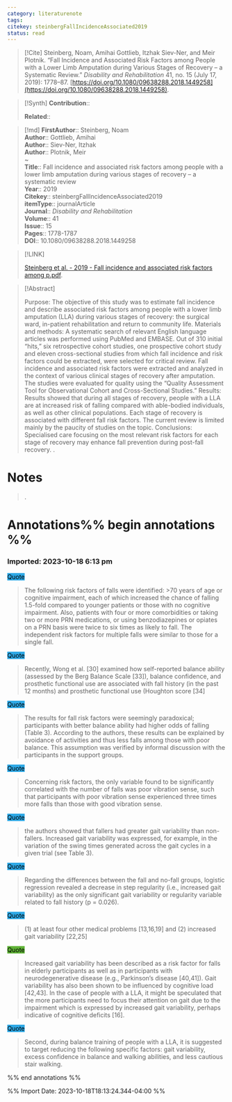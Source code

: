```yaml
---
category: literaturenote
tags: 
citekey: steinbergFallIncidenceAssociated2019
status: read
---
```


> [!Cite]
> Steinberg, Noam, Amihai Gottlieb, Itzhak Siev-Ner, and Meir Plotnik. “Fall Incidence and Associated Risk Factors among People with a Lower Limb Amputation during Various Stages of Recovery – a Systematic Review.” _Disability and Rehabilitation_ 41, no. 15 (July 17, 2019): 1778–87. [https://doi.org/10.1080/09638288.2018.1449258](https://doi.org/10.1080/09638288.2018.1449258).

>[!Synth]
>**Contribution**:: 
>
>**Related**:: 
>

>[!md]
> **FirstAuthor**:: Steinberg, Noam  
> **Author**:: Gottlieb, Amihai  
> **Author**:: Siev-Ner, Itzhak  
> **Author**:: Plotnik, Meir  
~    
> **Title**:: Fall incidence and associated risk factors among people with a lower limb amputation during various stages of recovery – a systematic review  
> **Year**:: 2019   
> **Citekey**:: steinbergFallIncidenceAssociated2019  
> **itemType**:: journalArticle  
> **Journal**:: *Disability and Rehabilitation*  
> **Volume**:: 41  
> **Issue**:: 15   
> **Pages**:: 1778-1787  
> **DOI**:: 10.1080/09638288.2018.1449258    

> [!LINK] 
>
>  [Steinberg et al. - 2019 - Fall incidence and associated risk factors among p.pdf](file://C:\Users\emzpe\Zotero\storage\L2XQR8JL\Steinberg%20et%20al.%20-%202019%20-%20Fall%20incidence%20and%20associated%20risk%20factors%20among%20p.pdf).

> [!Abstract]
>
> Purpose: The objective of this study was to estimate fall incidence and describe associated risk factors among people with a lower limb amputation (LLA) during various stages of recovery: the surgical ward, in-patient rehabilitation and return to community life. Materials and methods: A systematic search of relevant English language articles was performed using PubMed and EMBASE. Out of 310 initial “hits,” six retrospective cohort studies, one prospective cohort study and eleven cross-sectional studies from which fall incidence and risk factors could be extracted, were selected for critical review. Fall incidence and associated risk factors were extracted and analyzed in the context of various clinical stages of recovery after amputation. The studies were evaluated for quality using the “Quality Assessment Tool for Observational Cohort and Cross-Sectional Studies.”
Results: Results showed that during all stages of recovery, people with a LLA are at increased risk of falling compared with able-bodied individuals, as well as other clinical populations. Each stage of recovery is associated with different fall risk factors. The current review is limited mainly by the paucity of studies on the topic.
Conclusions: Specialised care focusing on the most relevant risk factors for each stage of recovery may enhance fall prevention during post-fall recovery.
>.
> 
# Notes
>.


# Annotations%% begin annotations %%


### Imported: 2023-10-18 6:13 pm



<mark style="background-color: #2ea8e5">Quote</mark>
> The following risk factors of falls were identified: >70 years of age or cognitive impairment, each of which increased the chance of falling  1.5-fold compared to younger patients or those with no cognitive impairment. Also, patients with four or more comorbidities or taking two or more PRN medications, or using benzodiazepines or opiates on a PRN basis were twice to six times as likely to fall. The independent risk factors for multiple falls were similar to those for a single fall.

<mark style="background-color: #2ea8e5">Quote</mark>
> Recently, Wong et al. [30] examined how self-reported balance ability (assessed by the Berg Balance Scale [33]), balance confidence, and prosthetic functional use are associated with fall history (in the past 12 months) and prosthetic functional use (Houghton score [34]

<mark style="background-color: #2ea8e5">Quote</mark>
> The results for fall risk factors were seemingly paradoxical; participants with better balance ability had higher odds of falling (Table 3). According to the authors, these results can be explained by avoidance of activities and thus less falls among those with poor balance. This assumption was verified by informal discussion with the participants in the support groups.

<mark style="background-color: #2ea8e5">Quote</mark>
> Concerning risk factors, the only variable found to be significantly correlated with the number of falls was poor vibration sense, such that participants with poor vibration sense experienced three times more falls than those with good vibration sense.

<mark style="background-color: #2ea8e5">Quote</mark>
> the authors showed that fallers had greater gait variability than non-fallers. Increased gait variability was expressed, for example, in the variation of the swing times generated across the gait cycles in a given trial (see Table 3).

<mark style="background-color: #2ea8e5">Quote</mark>
> Regarding the differences between the fall and no-fall groups, logistic regression revealed a decrease in step regularity (i.e., increased gait variability) as the only significant gait variability or regularity variable related to fall history (p = 0.026).

<mark style="background-color: #2ea8e5">Quote</mark>
> (1) at least four other medical problems [13,16,19] and (2) increased gait variability [22,25]

<mark style="background-color: #5fb236">Quote</mark>
> Increased gait variability has been described as a risk factor for falls in elderly participants as well as in participants with neurodegenerative disease (e.g., Parkinson’s disease [40,41]). Gait variability has also been shown to be influenced by cognitive load [42,43]. In the case of people with a LLA, it might be speculated that the more participants need to focus their attention on gait due to the impairment which is expressed by increased gait variability, perhaps indicative of cognitive deficits [16].

<mark style="background-color: #2ea8e5">Quote</mark>
> Second, during balance training of people with a LLA, it is suggested to target reducing the following specific factors: gait variability, excess confidence in balance and walking abilities, and less cautious stair walking.


%% end annotations %%

%% Import Date: 2023-10-18T18:13:24.344-04:00 %%
